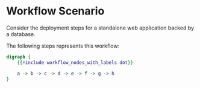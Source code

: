 # Workflow Scenario

Consider the deployment steps for a standalone web application backed by a database.

The following steps represents this workflow:

```dot process Takeaway Sequential Process
digraph {
    {{#include workflow_nodes_with_labels.dot}}

    a -> b -> c -> d -> e -> f -> g -> h
}
```
